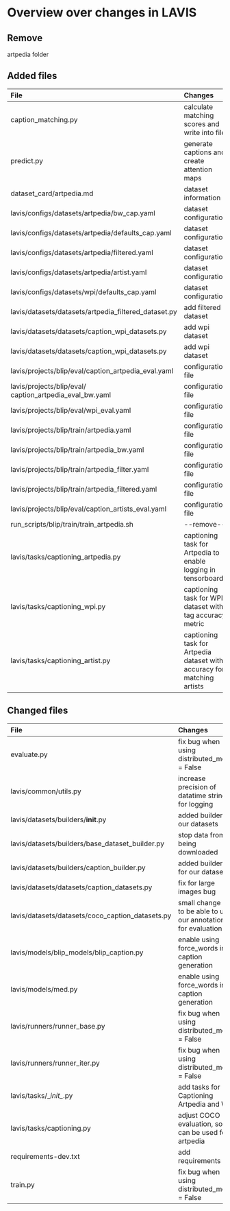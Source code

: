 # Overview over changes in LAVIS
## Remove
artpedia folder

## Added files

| File                                                       | Changes                                                                                     |
|:-----------------------------------------------------------|:--------------------------------------------------------------------------------------------|
| caption_matching.py                                        | calculate matching<br> scores and write into file                                           |
| predict.py                                                 | generate captions and <br> create attention maps                                            |
| dataset_card/artpedia.md                                   | dataset information                                                                         |
| lavis/configs/datasets/artpedia/bw_cap.yaml                | dataset configurations                                                                      |
| lavis/configs/datasets/artpedia/defaults_cap.yaml          | dataset configurations                                                                      |
| lavis/configs/datasets/artpedia/filtered.yaml              | dataset configurations                                                                      |
| lavis/configs/datasets/artpedia/artist.yaml                | dataset configurations                                                                      |
| lavis/configs/datasets/wpi/defaults_cap.yaml               | dataset configurations                                                                      |
| lavis/datasets/datasets/artpedia_filtered_dataset.py       | add filtered dataset                                                                        |
| lavis/datasets/datasets/caption_wpi_datasets.py            | add wpi dataset                                                                             |
| lavis/datasets/datasets/caption_wpi_datasets.py            | add wpi dataset                                                                             |
| lavis/projects/blip/eval/caption_artpedia_eval.yaml        | configuration file                                                                          |
| lavis/projects/blip/eval/<br>caption_artpedia_eval_bw.yaml | configuration file                                                                          |
| lavis/projects/blip/eval/wpi_eval.yaml                     | configuration file                                                                          |
| lavis/projects/blip/train/artpedia.yaml                    | configuration file                                                                          |
| lavis/projects/blip/train/artpedia_bw.yaml                 | configuration file                                                                          |
| lavis/projects/blip/train/artpedia_filter.yaml             | configuration file                                                                          |
| lavis/projects/blip/train/artpedia_filtered.yaml           | configuration file                                                                          |
| lavis/projects/blip/eval/caption_artists_eval.yaml         | configuration file                                                                          |
| run_scripts/blip/train/train_artpedia.sh                   | --remove--                                                                                  |
| lavis/tasks/captioning_artpedia.py                         | captioning task for<br> Artpedia to enable logging in tensorboard                           |
| lavis/tasks/captioning_wpi.py                              | captioning task for WPI<br> dataset with tag accuracy metric                                |
| lavis/tasks/captioning_artist.py                           | captioning task for Artpedia <br>dataset with accuracy for matching artists                 |


## Changed files
| File                                             | Changes                                                           |
|:-------------------------------------------------|:------------------------------------------------------------------|
| evaluate.py                                      | fix bug when using distributed_mode = False                       |
| lavis/common/utils.py                            | increase precision of datatime string for logging                 |
| lavis/datasets/builders/__init__.py              | added builder for our datasets                                    |
| lavis/datasets/builders/base_dataset_builder.py  | stop data from being downloaded                                   |
| lavis/datasets/builders/caption_builder.py       | added builders for our datasets                                   |
| lavis/datasets/datasets/caption_datasets.py      | fix for large images bug                                          |
| lavis/datasets/datasets/coco_caption_datasets.py | small change in  to be able to use our annotations for evaluation |
| lavis/models/blip_models/blip_caption.py         | enable using force_words in caption generation                    |
| lavis/models/med.py                              | enable using force_words in caption generation                    |
| lavis/runners/runner_base.py                     | fix bug when using distributed_mode = False                       |
| lavis/runners/runner_iter.py                     | fix bug when using distributed_mode = False                       |
| lavis/tasks/\__init\__.py                        | add tasks for Captioning Artpedia and WPI                         |
| lavis/tasks/captioning.py                        | adjust COCO evaluation, so it can be used for artpedia            |
| requirements-dev.txt                             | add requirements                                                  |
| train.py                                         | fix bug when using distributed_mode = False                       |
